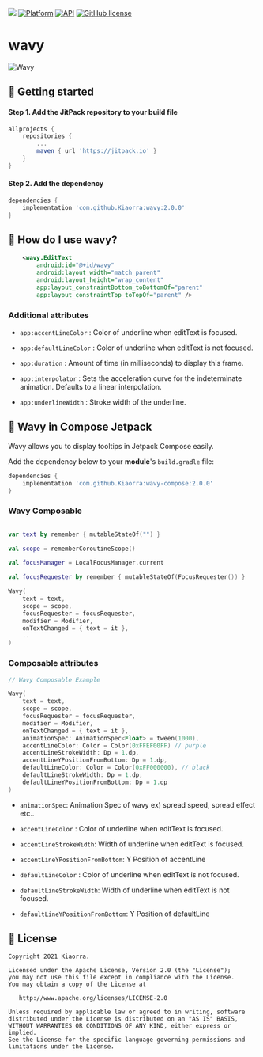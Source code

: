[![](https://jitpack.io/v/Kiaorra/Wavy.svg)](https://jitpack.io/#Kiaorra/Wavy)
[![Platform](https://img.shields.io/badge/platform-android-green.svg)](http://developer.android.com/index.html)
[![API](https://img.shields.io/badge/API-21%2B-blue.svg?style=flat)](https://android-arsenal.com/api?level=21)
[![GitHub license](https://img.shields.io/badge/license-Apache%20License%202.0-blue.svg?style=flat)](https://www.apache.org/licenses/LICENSE-2.0)

wavy
==============
<img src="/sample.gif?raw=true" alt="Wavy" />

🔧 Getting started
--------
#### Step 1. Add the JitPack repository to your build file

```gradle
allprojects {
	repositories {
		...
		maven { url 'https://jitpack.io' }
	}
}
```
  
#### Step 2. Add the dependency

```gradle
dependencies {
	implementation 'com.github.Kiaorra:wavy:2.0.0'
}
```

🤔 How do I use wavy?
----------------------------
```xml
    <wavy.EditText
        android:id="@+id/wavy"
        android:layout_width="match_parent"
        android:layout_height="wrap_content"
        app:layout_constraintBottom_toBottomOf="parent"
        app:layout_constraintTop_toTopOf="parent" />
```

### Additional attributes

- `app:accentLineColor` :  Color of underline when editText is focused.

- `app:defaultLineColor` : Color of underline when editText is not focused.

- `app:duration` : Amount of time (in milliseconds) to display this frame.

- `app:interpolator` : Sets the acceleration curve for the indeterminate animation. Defaults to a linear interpolation.

- `app:underlineWidth` : Stroke width of the underline.

🌊 Wavy in Compose Jetpack
----------------------------
Wavy allows you to display tooltips in Jetpack Compose easily.

Add the dependency below to your **module**'s `build.gradle` file:

```gradle
dependencies {
	implementation 'com.github.Kiaorra:wavy-compose:2.0.0'
}
```

### Wavy Composable

```kotlin

var text by remember { mutableStateOf("") }

val scope = rememberCoroutineScope()

val focusManager = LocalFocusManager.current

val focusRequester by remember { mutableStateOf(FocusRequester()) }

Wavy(
    text = text,
    scope = scope,
    focusRequester = focusRequester,
    modifier = Modifier,
    onTextChanged = { text = it },
    ..
)
```

### Composable attributes
```kotlin
// Wavy Composable Example

Wavy(
    text = text,
    scope = scope,
    focusRequester = focusRequester,
    modifier = Modifier,
    onTextChanged = { text = it },
    animationSpec: AnimationSpec<Float> = tween(1000),
    accentLineColor: Color = Color(0xFFEF00FF) // purple
    accentLineStrokeWidth: Dp = 1.dp,
    accentLineYPositionFromBottom: Dp = 1.dp,
    defaultLineColor: Color = Color(0xFF000000), // black
    defaultLineStrokeWidth: Dp = 1.dp,
    defaultLineYPositionFromBottom: Dp = 1.dp
)
```


- `animationSpec`: Animation Spec of wavy ex) spread speed, spread effect etc..
  
- `accentLineColor` :  Color of underline when editText is focused.

- `accentLineStrokeWidth`: Width of underline when editText is focused.
  
- `accentLineYPositionFromBottom`: Y Position of accentLine

- `defaultLineColor` : Color of underline when editText is not focused.

- `defaultLineStrokeWidth`: Width of underline when editText is not focused.

- `defaultLineYPositionFromBottom`: Y Position of defaultLine

📃 License
-------

    Copyright 2021 Kiaorra.

    Licensed under the Apache License, Version 2.0 (the "License");
    you may not use this file except in compliance with the License.
    You may obtain a copy of the License at

       http://www.apache.org/licenses/LICENSE-2.0

    Unless required by applicable law or agreed to in writing, software
    distributed under the License is distributed on an "AS IS" BASIS,
    WITHOUT WARRANTIES OR CONDITIONS OF ANY KIND, either express or implied.
    See the License for the specific language governing permissions and
    limitations under the License.
